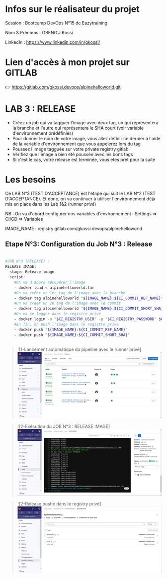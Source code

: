 # Infos sur le réalisateur du projet
Session       : Bootcamp DevOps N°15 de Eazytraining

Nom & Prénoms : GBENOU Kossi

LinkedIn      : https://www.linkedin.com/in/gkossi/

# Lien d'accès à mon projet sur GITLAB
👉 https://gitlab.com/gkossi.devops/alpinehelloworld.git

# LAB 3 : RELEASE
- Créez un job qui va tagguer l'image avec deux tag, un qui représentera la branche et l'autre qui représentera le SHA court (voir variable d'environnement prédéfinies)
- Pour donner le nom de votre image, vous allez définir ce dernier à l'aide de la variable d'environnement que vous appelerez lors du tag
- Poussez l'image tagguée sur votre private registry gitlab
- Vérifiez que l'image a bien été poussée avec les bons tags
- Si c'est le cas, votre release est terminée, vous etes pret pour la suite

# Les besoins
Ce LAB N°3 (TEST D'ACCEPTANCE) est l'étape qui suit le LAB N°2 (TEST D'ACCEPTANCE).
Et donc, on va continuer à utiliser l'environnement déjà mis en place dans les Lab 1&2 (runner privé)

NB : On va d'abord configurer nos variables d'environnement : Settings => CI/CD => Variables

IMAGE_NAME : registry.gitlab.com/gkossi.devops/alpinehelloworld


## Etape N°3: Configuration du Job N°3 : Release

```bash

#JOB N°3 (RELEASE) :
RELEASE IMAGE:
  stage: Release image
  script:
    #On va d'abord récupérer l'image
    - docker load < alpinehelloworld.tar
    #On va créer un 1er tag de l'image avec la branche
    - docker tag alpinehelloworld "${IMAGE_NAME}:${CI_COMMIT_REF_NAME}"
    #On va créer un 2è tag de l'image avec le commit
    - docker tag alpinehelloworld "${IMAGE_NAME}:${CI_COMMIT_SHORT_SHA}"
    #On va se logger dans le registre privé
    - docker login -u "$CI_REGISTRY_USER" -p "$CI_REGISTRY_PASSWORD" $CI_REGISTRY
    #En fin, on push l'image dans le registre privé
    - docker push "${IMAGE_NAME}:${CI_COMMIT_REF_NAME}"
    - docker push "${IMAGE_NAME}:${CI_COMMIT_SHORT_SHA}"
	
```

> ![1-Lancement automatique du pipeline avec le runner privé] ![](images/pipeline-dashboard.JPG)

> ![2-Exécution du JOB N°3 : RELEASE IMAGE] ![](images/Release.JPG)

> ![2-Release pushé dans le registry privé] ![](images/release-pushed-in-registry.JPG)


